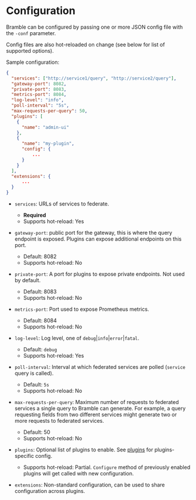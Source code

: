 # Configuration

Bramble can be configured by passing one or more JSON config file with the `-conf` parameter.

Config files are also hot-reloaded on change (see below for list of supported options).

Sample configuration:

```json
{
  "services": ["http://service1/query", "http://service2/query"],
  "gateway-port": 8082,
  "private-port": 8083,
  "metrics-port": 8084,
  "log-level": "info",
  "poll-interval": "5s",
  "max-requests-per-query": 50,
  "plugins": [
    {
      "name": "admin-ui"
    },
    {
      "name": "my-plugin",
      "config": {
          ...
      }
    }
  ],
  "extensions": {
      ...
  }
}
```

- `services`: URLs of services to federate.

  - **Required**
  - Supports hot-reload: Yes

- `gateway-port`: public port for the gateway, this is where the query endpoint
  is exposed. Plugins can expose additional endpoints on this port.

  - Default: 8082
  - Supports hot-reload: No

- `private-port`: A port for plugins to expose private endpoints. Not used by default.

  - Default: 8083
  - Supports hot-reload: No

- `metrics-port`: Port used to expose Prometheus metrics.

  - Default: 8084
  - Supports hot-reload: No

- `log-level`: Log level, one of `debug`|`info`|`error`|`fatal`.

  - Default: `debug`
  - Supports hot-reload: Yes

- `poll-interval`: Interval at which federated services are polled (`service` query is called).

  - Default: `5s`
  - Supports hot-reload: No

- `max-requests-per-query`: Maximum number of requests to federated services
  a single query to Bramble can generate. For example, a query requesting
  fields from two different services might generate two or more requests to
  federated services.

  - Default: 50
  - Supports hot-reload: No

- `plugins`: Optional list of plugins to enable. See [plugins](plugins.md) for plugins-specific config.

  - Supports hot-reload: Partial. `Configure` method of previously enabled plugins will get called with new configuration.

- `extensions`: Non-standard configuration, can be used to share configuration across plugins.
